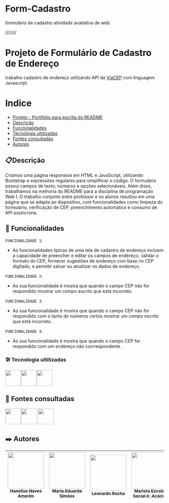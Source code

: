 # Form-Cadastro
formulário de cadastro atividade avaliativa de web
 
///////
# Projeto de Formulário de Cadastro de Endereço
trabalho cadastro de endereço utilizando API da [ViaCEP](http://viacep.com.br/) com linguagem Javascript.

# Indice

* [Projeto - Portifólio para escrita do README](#-projeto---portif%C3%B3lio-para-escrita-do-readme)
* [Descrição](#descri%C3%A7%C3%A3o)
* [Funcionalidades](#-funcionalidades)
* [Tecnologia ultilizadas](#%EF%B8%8F-tecnologia-ultilizadas)
* [Fontes consultadas](#-fontes-consultadas)
* [Autores](#%EF%B8%8F-autores)

## 📋Descrição 
   Criamos uma página responsiva em HTML e JavaScript, utilizando Bootstrap e expressões regulares para simplificar o código. O formulário possui campos de texto, números e opções selecionáveis. Além disso, trabalhamos na melhoria do README para a disciplina de programação Web I. O trabalho conjunto entre professor e os alunos resultou em uma página que se adapta ao dispositivo, com funcionalidades como limpeza do formulário, verificação de CEP, preenchimento automático e consumo de API assíncrona. 

## 🔧 Funcionalidades
`FUNCIONALIDADE 1`:
* As funcionalidades típicas de uma tela de cadastro de endereço incluem a capacidade de preencher e editar os campos de endereço, validar o formato do CEP, fornecer sugestões de endereço com base no CEP digitado, e permitir salvar ou atualizar os dados de endereço.


`FUNCIONALIDADE 2`:
* As sua funcionalidade é mostra que quando o campo CEP não for respondido mostrar um compo escrito que está incorreto.


`FUNCIONALIDADE 3`:
* As sua funcionalidade é mostra que quando o campo CEP não for respondido com o tanto de números certos mostrar um compo escrito que está incorreto.


`FUNCIONALIDADE 4`:
* As sua funcionalidade é mostra que quando o campo CEP for respondido com um endereço não corrrespondente .

### 🛠️ Tecnologia ultilizadas 

<img src="https://cdn.jsdelivr.net/gh/devicons/devicon/icons/html5/html5-original-wordmark.svg" width=50 /><img src="https://cdn.jsdelivr.net/gh/devicons/devicon/icons/css3/css3-original-wordmark.svg" width=50 /><img src="https://cdn.jsdelivr.net/gh/devicons/devicon/icons/javascript/javascript-plain.svg" width=50 />

## 📄 Fontes consultadas 
<img src="https://cdn.jsdelivr.net/gh/devicons/devicon/icons/github/github-original-wordmark.svg" width=50  /><img src="https://cdn.jsdelivr.net/gh/devicons/devicon/icons/bootstrap/bootstrap-original.svg" width=50/> <img src="https://cdn.jsdelivr.net/gh/devicons/devicon/icons/devicon/devicon-original-wordmark.svg" width=50 />
          

## ✒️ Autores
| [<img loading="lazy" src="https://avatars.githubusercontent.com/u/105460028?v=4" width=115><br><sub>Hanelise Naves Amorim</sub>](https://github.com/hiseamorim) |[<img loading="lazy" src="https://avatars.githubusercontent.com/u/127847673?v=4" width=115><br><sub>Maria Eduarda Simões</sub>](https://github.com/Mariaeduardasimoes) |  [<img loading="lazy" src="https://avatars.githubusercontent.com/u/86802310?v=4" width=115><br><sub>Leonardo Rocha</sub>](https://github.com/LeonardoRochaMarista) | [<img loading="lazy" src="https://avatars.githubusercontent.com/u/86796647?s=200&v=4" width=115> <br><sub>Marista Escola Social Ir. Acácio</sub>](https://github.com/MaristaIrAcacio) |
| :---: | :---: | :---: | :---: |
